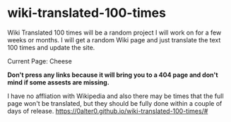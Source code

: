 # wiki-translated-100-times

Wiki Translated 100 times will be a random project I will work on for a few weeks or months.
I will get a random Wiki page and just translate the text 100 times and update the site.

Current Page: Cheese

**Don't press any links because it will bring you to a 404 page and don't mind if some assests are missing.**

I have no affliation with Wikipedia and also there may be times that the full page won't be translated, but they should be fully done within a couple of days of release.
https://0alter0.github.io/wiki-translated-100-times/#
